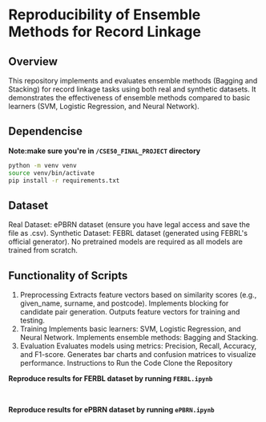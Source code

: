 # Reproducibility of Ensemble Methods for Record Linkage

## Overview

This repository implements and evaluates ensemble methods (Bagging and Stacking) for record linkage tasks using both real and synthetic datasets. It demonstrates the effectiveness of ensemble methods compared to basic learners (SVM, Logistic Regression, and Neural Network).

## Dependencise

**Note:make sure you're in `/CSE50_FINAL_PROJECT` directory**

```sh
python -m venv venv
source venv/bin/activate
pip install -r requirements.txt
```

## Dataset

Real Dataset: ePBRN dataset (ensure you have legal access and save the file as .csv).
Synthetic Dataset: FEBRL dataset (generated using FEBRL's official generator).
No pretrained models are required as all models are trained from scratch.

## Functionality of Scripts

1. Preprocessing
   Extracts feature vectors based on similarity scores (e.g., given_name, surname, and postcode).
   Implements blocking for candidate pair generation.
   Outputs feature vectors for training and testing.
2. Training
   Implements basic learners: SVM, Logistic Regression, and Neural Network.
   Implements ensemble methods: Bagging and Stacking.
3. Evaluation
   Evaluates models using metrics: Precision, Recall, Accuracy, and F1-score.
   Generates bar charts and confusion matrices to visualize performance.
   Instructions to Run the Code
   Clone the Repository

**Reproduce results for FERBL dataset by running `FERBL.ipynb`**

<br>

**Reproduce results for ePBRN dataset by running `ePBRN.ipynb`**
